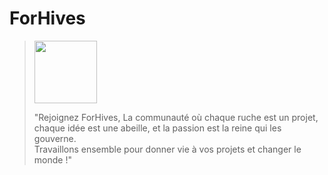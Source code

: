 # ForHives 
> <img src="https://user-images.githubusercontent.com/55706543/233834490-5a4f6bbf-4d85-4e02-9383-4cdb99b42a32.png" width="100" height="100"> 
> 
> "Rejoignez ForHives, La communauté où chaque ruche est un projet, chaque idée est une abeille, et la passion est la reine qui les gouverne.  
> Travaillons ensemble pour donner vie à vos projets et changer le monde !"

